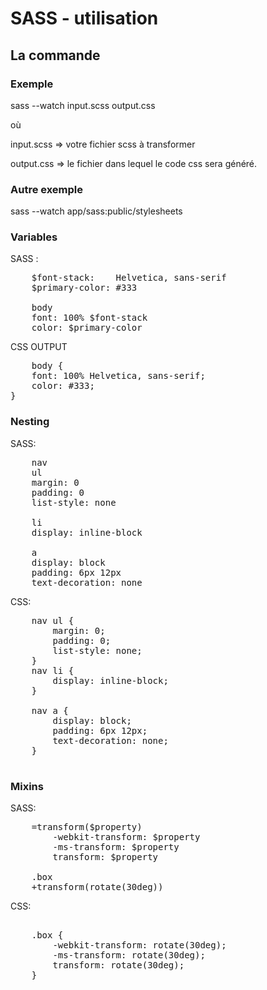 # SASS - utilisation

## La commande

### Exemple 
sass --watch input.scss output.css

où

input.scss => votre fichier scss à transformer

output.css => le fichier dans lequel le code css sera généré.


### Autre exemple
sass --watch app/sass:public/stylesheets


### Variables

SASS :

<pre>
	$font-stack:    Helvetica, sans-serif
	$primary-color: #333

	body
	font: 100% $font-stack
	color: $primary-color
</pre>

CSS OUTPUT
<pre>
	body {
	font: 100% Helvetica, sans-serif;
	color: #333;
}
</pre>

### Nesting

SASS:

<pre>
	nav
	ul
	margin: 0
	padding: 0
	list-style: none

	li
	display: inline-block

	a
	display: block
	padding: 6px 12px
	text-decoration: none
</pre>

CSS:

<pre>
	nav ul {
		margin: 0;
		padding: 0;
		list-style: none;
	}
	nav li {
		display: inline-block;
	}

	nav a {
		display: block;
		padding: 6px 12px;
		text-decoration: none;
	}

</pre>


### Mixins

SASS: 

<pre>
	=transform($property)
  		-webkit-transform: $property
  		-ms-transform: $property
  		transform: $property
	
	.box
  	+transform(rotate(30deg))
</pre>

CSS: 
<pre>

	.box {
  		-webkit-transform: rotate(30deg);
  		-ms-transform: rotate(30deg);
  		transform: rotate(30deg);
	}
	
</pre>

